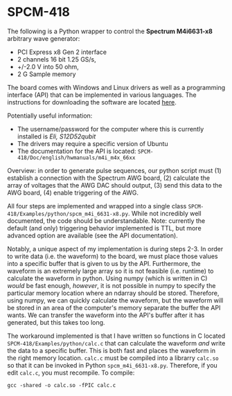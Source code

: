 # SPCM-418

The following is a Python wrapper to control the **Spectrum M4i6631-x8** arbitrary wave generator:
- PCI Express x8 Gen 2 interface
- 2 channels 16 bit 1.25 GS/s,
- +/-2.0 V into 50 ohm,
- 2 G Sample memory

The board comes with Windows and Linux drivers as well as a programming interface (API) that can be implemented in various languages. The instructions for downloading the software are located [here](https://spectrum-instrumentation.com/products/details/M4i6631-x8.php).

Potentially useful information:
- The username/password for the computer where this is currently installed is *Eli, S12D52qubit*
- The drivers may require a specific version of Ubuntu
- The documentation for the API is located: `SPCM-418/Doc/english/hwmanuals/m4i_m4x_66xx`

Overview: in order to generate pulse sequences, our python script must (1) establish a connection with the Spectrum AWG board, (2) calculate the array of voltages that the AWG DAC should output, (3) send this data to the AWG board, (4) enable triggering of the AWG.

All four steps are implemented and wrapped into a single class `SPCM-418/Examples/python/spcm_m4i_6631-x8.py`. While not incredibly well documented, the code should be understandable. Note: currently the default (and only) triggering behavior implemented is TTL, but more advanced option are available (see the API documentation).

Notably, a unique aspect of my implementation is during steps 2-3. In order to write data (i.e. the waveform) to the board, we must place those values into a specific buffer that is given to us by the API. Furthermore, the waveform is an extremely large array so it is not feasible (i.e. runtime) to calculate the waveform in python. Using numpy (which is written in C) *would* be fast enough, *however*, it is not possible in numpy to specify the particular memory location where an ndarray should be stored. Therefore, using numpy, we can quickly calculate the waveform, but the waveform will be stored in an area of the computer's memory separate the buffer the API wants. We can transfer the waveform into the API's buffer after it has generated, but this takes too long.

The workaround implemented is that I have written so functions in C located `SPCM-418/Examples/python/calc.c` that can calculate the waveform *and* write the data to a specific buffer. This is both fast and places the waveform in the right memory location. `calc.c` must be compiled into a librarry `calc.so` so that it can be invoked in Python `spcm_m4i_6631-x8.py`. Therefore, if you edit `calc.c`, you must recompile. To compile:

`gcc -shared -o calc.so -fPIC calc.c`